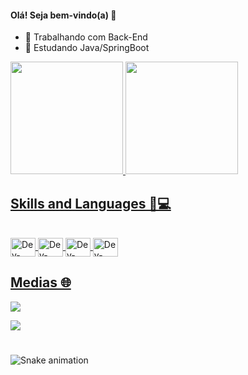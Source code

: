 #### Olá! Seja bem-vindo(a) 👋

- 🔭 Trabalhando com Back-End
- 👯 Estudando Java/SpringBoot

<div align="left">
  <a href="https://github.com/Marcos1327">
  <img height="180em" src="https://github-readme-stats.vercel.app/api?username=Marcos1327&show_icons=true&theme=dracula&include_all_commits"/>
  <img height="180em" src="https://github-readme-stats.vercel.app/api/top-langs/?username=Marcos1327&layout=compact&langs_count=7&theme=dracula"
</div>

 ## Skills and Languages 📖💻
<div style="display: inline_block"><br>
  <img align="center" alt="Dev-Java" height="30" width="40" "<img src="https://cdn.jsdelivr.net/gh/devicons/devicon/icons/java/java-original.svg"/>
  <img align="center" alt="Dev-Html" height="30" width="40" <img src="https://cdn.jsdelivr.net/gh/devicons/devicon/icons/html5/html5-original.svg"/>
  <img align="center" alt="Dev-Spring" height="30" width="40" <img src="https://cdn.jsdelivr.net/gh/devicons/devicon/icons/spring/spring-original-wordmark.svg"/>
  <img align="center" alt="Dev-Postgres" height="30" width="40" <img src="https://cdn.jsdelivr.net/gh/devicons/devicon/icons/postgresql/postgresql-original.svg" />
</div>

##
## Medias 🌐
<div>
<a href="https://www.linkedin.com/in/marcos-giovanny/" target="_blank"><img src="https://img.shields.io/badge/LinkedIn-0077B5?style=for-the-badge&logo=linkedin&logoColor=white" target="_blank"></a>

<a href="https://www.instagram.com/marcosgiovanny/" target="_blank"><img src="https://img.shields.io/badge/Instagram-E4405F?style=for-the-badge&logo=instagram&logoColor=white" target="_blank"></a>

#

![Snake animation](https://github.com/Marcos1327/Marcos1327/blob/output/github-contribution-grid-snake.svg)

</div>
